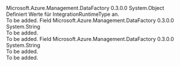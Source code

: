<Type Name="IntegrationRuntimeType" FullName="Microsoft.Azure.Management.DataFactory.Models.IntegrationRuntimeType">
  <TypeSignature Language="C#" Value="public static class IntegrationRuntimeType" />
  <TypeSignature Language="ILAsm" Value=".class public auto ansi abstract sealed beforefieldinit IntegrationRuntimeType extends System.Object" />
  <TypeSignature Language="DocId" Value="T:Microsoft.Azure.Management.DataFactory.Models.IntegrationRuntimeType" />
  <TypeSignature Language="VB.NET" Value="Public Class IntegrationRuntimeType" />
  <TypeSignature Language="F#" Value="type IntegrationRuntimeType = class" />
  <AssemblyInfo>
    <AssemblyName>Microsoft.Azure.Management.DataFactory</AssemblyName>
    <AssemblyVersion>0.3.0.0</AssemblyVersion>
  </AssemblyInfo>
  <Base>
    <BaseTypeName>System.Object</BaseTypeName>
  </Base>
  <Interfaces />
  <Docs>
    <summary>
            Definiert Werte für IntegrationRuntimeType an.
            </summary>
    <remarks>To be added.</remarks>
  </Docs>
  <Members>
    <Member MemberName="Managed">
      <MemberSignature Language="C#" Value="public const string Managed;" />
      <MemberSignature Language="ILAsm" Value=".field public static literal string Managed" />
      <MemberSignature Language="DocId" Value="F:Microsoft.Azure.Management.DataFactory.Models.IntegrationRuntimeType.Managed" />
      <MemberSignature Language="VB.NET" Value="Public Const Managed As String " />
      <MemberSignature Language="F#" Value="val mutable Managed : string" Usage="Microsoft.Azure.Management.DataFactory.Models.IntegrationRuntimeType.Managed" />
      <MemberType>Field</MemberType>
      <AssemblyInfo>
        <AssemblyName>Microsoft.Azure.Management.DataFactory</AssemblyName>
        <AssemblyVersion>0.3.0.0</AssemblyVersion>
      </AssemblyInfo>
      <ReturnValue>
        <ReturnType>System.String</ReturnType>
      </ReturnValue>
      <Docs>
        <summary>To be added.</summary>
        <remarks>To be added.</remarks>
      </Docs>
    </Member>
    <Member MemberName="SelfHosted">
      <MemberSignature Language="C#" Value="public const string SelfHosted;" />
      <MemberSignature Language="ILAsm" Value=".field public static literal string SelfHosted" />
      <MemberSignature Language="DocId" Value="F:Microsoft.Azure.Management.DataFactory.Models.IntegrationRuntimeType.SelfHosted" />
      <MemberSignature Language="VB.NET" Value="Public Const SelfHosted As String " />
      <MemberSignature Language="F#" Value="val mutable SelfHosted : string" Usage="Microsoft.Azure.Management.DataFactory.Models.IntegrationRuntimeType.SelfHosted" />
      <MemberType>Field</MemberType>
      <AssemblyInfo>
        <AssemblyName>Microsoft.Azure.Management.DataFactory</AssemblyName>
        <AssemblyVersion>0.3.0.0</AssemblyVersion>
      </AssemblyInfo>
      <ReturnValue>
        <ReturnType>System.String</ReturnType>
      </ReturnValue>
      <Docs>
        <summary>To be added.</summary>
        <remarks>To be added.</remarks>
      </Docs>
    </Member>
  </Members>
</Type>
